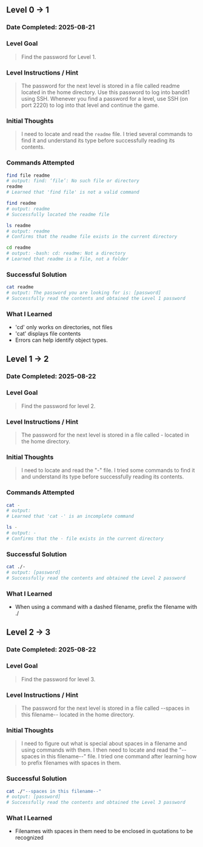 ## Level 0 → 1

### Date Completed: 2025-08-21

### Level Goal
> Find the password for Level 1.

### Level Instructions / Hint
> The password for the next level is stored in a file called readme located in the home directory. Use this password to log into bandit1 using SSH. Whenever you find a password for a level, use SSH (on port 2220) to log into that level and continue the game.

### Initial Thoughts
> I need to locate and read the `readme` file. I tried several commands to find it and understand its type before successfully reading its contents.

### Commands Attempted
```bash
find file readme
# output: find: ‘file’: No such file or directory
readme
# Learned that 'find file' is not a valid command

find readme
# output: readme
# Successfully located the readme file

ls readme
# output: readme
# Confirms that the readme file exists in the current directory

cd readme
# output: -bash: cd: readme: Not a directory
# Learned that readme is a file, not a folder
```

### Successful Solution
```bash
cat readme
# output: The password you are looking for is: [password]
# Successfully read the contents and obtained the Level 1 password
```

### What I Learned
- 'cd' only works on directories, not files
- 'cat' displays file contents
- Errors can help identify object types.

## Level 1 → 2

### Date Completed: 2025-08-22

### Level Goal
> Find the password for level 2.

### Level Instructions / Hint
> The password for the next level is stored in a file called - located in the home directory.

### Initial Thoughts
> I need to locate and read the "-" file. I tried some commands to find it and understand its type before successfully reading its contents.

### Commands Attempted
```bash
cat -
# output: 
# Learned that 'cat -' is an incomplete command

ls - 
# output: -
# Confirms that the - file exists in the current directory
```

### Successful Solution
```bash
cat ./-
# output: [password]
# Successfully read the contents and obtained the Level 2 password
```

### What I Learned
- When using a command with a dashed filename, prefix the filename with ./


## Level 2 → 3

### Date Completed: 2025-08-22

### Level Goal
> Find the password for level 3.

### Level Instructions / Hint
> The password for the next level is stored in a file called --spaces in this filename-- located in the home directory.

### Initial Thoughts
> I need to figure out what is special about spaces in a filename and using commands with them. I then need to locate and read the "--spaces in this filename--" file. I tried one command after learning how to prefix filenames with spaces in them.

### Successful Solution
```bash
cat ./"--spaces in this filename--"
# output: [password]
# Successfully read the contents and obtained the Level 3 password
```

### What I Learned
- Filenames with spaces in them need to be enclosed in quotations to be recognized